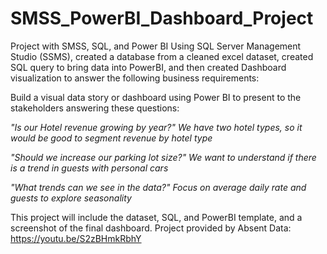 # SMSS_PowerBI_Dashboard_Project
Project with SMSS, SQL, and Power BI
Using SQL Server Management Studio (SSMS), created a database from a cleaned excel dataset, created SQL query to bring data into PowerBI, and then created Dashboard visualization to answer the following business requirements:


Build a visual data story or dashboard using Power BI to present to the stakeholders answering these questions:

*"Is our Hotel revenue growing by year?"*
*We have two hotel types, so it would be good to segment revenue by hotel type*

*"Should we increase our parking lot size?"*
*We want to understand if there is a trend in guests with personal cars*

*"What trends can we see in the data?"*
*Focus on average daily rate and guests to explore seasonality*

This project will include the dataset, SQL, and PowerBI template, and a screenshot of the final dashboard.
Project provided by Absent Data: https://youtu.be/S2zBHmkRbhY
